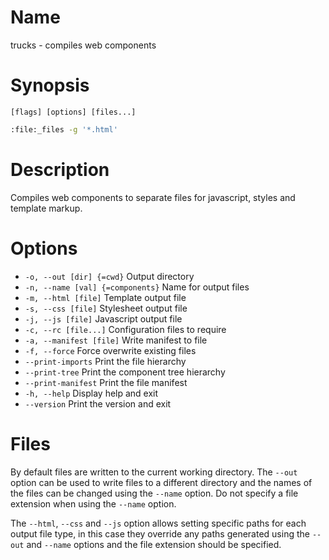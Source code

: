 # Name

trucks - compiles web components

# Synopsis

```
[flags] [options] [files...]
```

```zsh
:file:_files -g '*.html'
```

# Description

Compiles web components to separate files for javascript, styles and template markup.

# Options

+ `-o, --out [dir] {=cwd}` Output directory
+ `-n, --name [val] {=components}` Name for output files
+ `-m, --html [file]` Template output file
+ `-s, --css [file]` Stylesheet output file
+ `-j, --js [file]` Javascript output file
+ `-c, --rc [file...]` Configuration files to require
+ `-a, --manifest [file]` Write manifest to file
+ `-f, --force` Force overwrite existing files
+ `--print-imports` Print the file hierarchy
+ `--print-tree` Print the component tree hierarchy
+ `--print-manifest` Print the file manifest
+ `-h, --help` Display help and exit
+ `--version` Print the version and exit

# Files

By default files are written to the current working directory. The `--out` option can be used to write files to a different directory and the names of the files can be changed using the `--name` option. Do not specify a file extension when using the `--name` option.

The `--html`, `--css` and `--js` option allows setting specific paths for each output file type, in this case they override any paths generated using the `--out` and `--name` options and the file extension should be specified.
